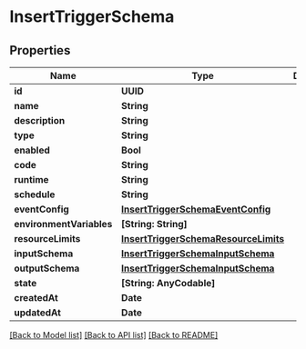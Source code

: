 # InsertTriggerSchema

## Properties
Name | Type | Description | Notes
------------ | ------------- | ------------- | -------------
**id** | **UUID** |  | [optional] 
**name** | **String** |  | 
**description** | **String** |  | [optional] 
**type** | **String** |  | 
**enabled** | **Bool** |  | [optional] 
**code** | **String** |  | [optional] 
**runtime** | **String** |  | 
**schedule** | **String** |  | [optional] 
**eventConfig** | [**InsertTriggerSchemaEventConfig**](InsertTriggerSchemaEventConfig.md) |  | 
**environmentVariables** | **[String: String]** |  | 
**resourceLimits** | [**InsertTriggerSchemaResourceLimits**](InsertTriggerSchemaResourceLimits.md) |  | 
**inputSchema** | [**InsertTriggerSchemaInputSchema**](InsertTriggerSchemaInputSchema.md) |  | 
**outputSchema** | [**InsertTriggerSchemaInputSchema**](InsertTriggerSchemaInputSchema.md) |  | 
**state** | **[String: AnyCodable]** |  | 
**createdAt** | **Date** |  | [optional] 
**updatedAt** | **Date** |  | [optional] 

[[Back to Model list]](../README.md#documentation-for-models) [[Back to API list]](../README.md#documentation-for-api-endpoints) [[Back to README]](../README.md)


